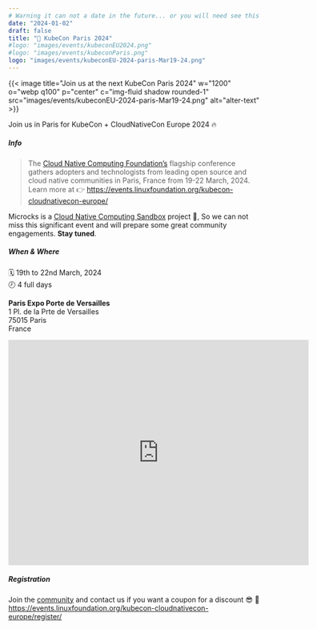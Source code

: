 ```yaml
---
# Warning it can not a date in the future... or you will need see this MD online!
date: "2024-01-02"
draft: false
title: "🤝 KubeCon Paris 2024"
#logo: "images/events/kubeconEU2024.png"
#logo: "images/events/kubeconParis.png"
logo: "images/events/kubeconEU-2024-paris-Mar19-24.png"
---
```


{{< image title="Join us at the next KubeCon Paris 2024" w="1200" o="webp q100" p="center" c="img-fluid shadow rounded-1" src="images/events/kubeconEU-2024-paris-Mar19-24.png" alt="alter-text" >}}

Join us in Paris for KubeCon + CloudNativeCon Europe 2024 🔥

##### Info
>The [Cloud Native Computing Foundation’s](https://www.cncf.io/) flagship conference gathers adopters and technologists from leading open source and cloud native communities in Paris, France from 19-22 March, 2024. 
Learn more at 👉 https://events.linuxfoundation.org/kubecon-cloudnativecon-europe/

Microcks is a [Cloud Native Computing Sandbox](https://landscape.cncf.io/?selected=microcks) project 🚀, So we can not miss this significant event and will prepare some great community engagements. **Stay tuned**.

##### When & Where
🗓️ 19th to 22nd March, 2024<br>
🕗 4 full days 

**Paris Expo Porte de Versailles**<br>
1 Pl. de la Prte de Versailles<br>
75015 Paris<br>
France<br>
<iframe src="https://www.google.com/maps/embed?pb=!1m18!1m12!1m3!1d2626.4770332420912!2d2.2904507!3d48.8300389!2m3!1f0!2f0!3f0!3m2!1i1024!2i768!4f13.1!3m3!1m2!1s0x47e6707227dc3507%3A0xb95e16217b96a221!2sParis%20Expo%20Porte%20de%20Versailles!5e0!3m2!1sen!2sfr!4v1706742001097!5m2!1sen!2sfr" width="600" height="450" style="border:0;" allowfullscreen="" loading="lazy" referrerpolicy="no-referrer-when-downgrade"></iframe>

##### Registration
Join the [community](/community/) and contact us if you want a coupon for a discount 😎 👀 
https://events.linuxfoundation.org/kubecon-cloudnativecon-europe/register/
